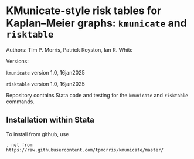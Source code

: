 # KMunicate-style risk tables for Kaplan–Meier graphs: `kmunicate` and `risktable`

Authors: Tim P. Morris, Patrick Royston, Ian R. White

Versions:

`kmunicate` version 1.0, 16jan2025

`risktable` version 1.0, 16jan2025

Repository contains Stata code and testing for the `kmunicate` and `risktable` commands.

## Installation within Stata

To install from github, use

```. net from https://raw.githubusercontent.com/tpmorris/kmunicate/master/```
